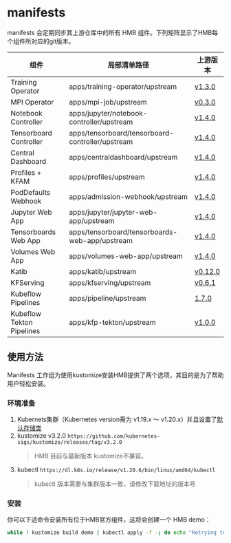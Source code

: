 # manifests

manifests 会定期同步其上游仓库中的所有 HMB 组件。下列矩阵显示了HMB每个组件所对应的git版本。

| 组件 | 局部清单路径 | 上游版本 |
| - | - | - |
| Training Operator | apps/training-operator/upstream | [v1.3.0](https://github.com/kubeflow/tf-operator/tree/v1.3.0/manifests) |
| MPI Operator | apps/mpi-job/upstream | [v0.3.0](https://github.com/kubeflow/mpi-operator/tree/v0.3.0/manifests) |
| Notebook Controller | apps/jupyter/notebook-controller/upstream | [v1.4.0](https://github.com/kubeflow/kubeflow/tree/v1.4.0/components/notebook-controller/config) |
| Tensorboard Controller | apps/tensorboard/tensorboard-controller/upstream | [v1.4.0](https://github.com/kubeflow/kubeflow/tree/v1.4.0/components/tensorboard-controller/config) |
| Central Dashboard | apps/centraldashboard/upstream | [v1.4.0](https://github.com/kubeflow/kubeflow/tree/v1.4.0/components/centraldashboard/manifests) |
| Profiles + KFAM | apps/profiles/upstream | [v1.4.0](https://github.com/kubeflow/kubeflow/tree/v1.4.0/components/profile-controller/config) |
| PodDefaults Webhook | apps/admission-webhook/upstream | [v1.4.0](https://github.com/kubeflow/kubeflow/tree/v1.4.0/components/admission-webhook/manifests) |
| Jupyter Web App | apps/jupyter/jupyter-web-app/upstream | [v1.4.0](https://github.com/kubeflow/kubeflow/tree/v1.4.0/components/crud-web-apps/jupyter/manifests) |
| Tensorboards Web App | apps/tensorboard/tensorboards-web-app/upstream | [v1.4.0](https://github.com/kubeflow/kubeflow/tree/v1.4.0/components/crud-web-apps/tensorboards/manifests) |
| Volumes Web App | apps/volumes-web-app/upstream | [v1.4.0](https://github.com/kubeflow/kubeflow/tree/v1.4.0/components/crud-web-apps/volumes/manifests) |
| Katib | apps/katib/upstream | [v0.12.0](https://github.com/kubeflow/katib/tree/v0.12.0/manifests/v1beta1) |
| KFServing | apps/kfserving/upstream | [v0.6.1](https://github.com/kubeflow/kfserving/releases/tag/v0.6.1) |
| Kubeflow Pipelines | apps/pipeline/upstream | [1.7.0](https://github.com/kubeflow/pipelines/tree/1.7.0/manifests/kustomize) |
| Kubeflow Tekton Pipelines | apps/kfp-tekton/upstream | [v1.0.0](https://github.com/kubeflow/kfp-tekton/tree/v1.0.0/manifests/kustomize) |

## 使用方法

Manifests 工作组为使用kustomize安装HMB提供了两个选项，其目的是为了帮助用户轻松安装。

### 环境准备

1. Kubernets集群（Kubernetes version需为 v1.19.x ～ v1.20.x）并且设置了[默认存储类](https://kubernetes.io/docs/concepts/storage/storage-classes/)
2. kustomize v3.2.0 `https://github.com/kubernetes-sigs/kustomize/releases/tag/v3.2.0`
   > HMB 目前与最新版本 kustomize不兼容。
3. kubectl `https://dl.k8s.io/release/v1.20.6/bin/linux/amd64/kubectl`
   > kubectl 版本需要与集群版本一致，请修改下载地址的版本号


### 安装

你可以下述命令安装所有位于HMB官方组件，这将会创建一个 HMB demo：

```sh
while ! kustomize build demo | kubectl apply -f -; do echo "Retrying to apply resources"; sleep 10; done
```
